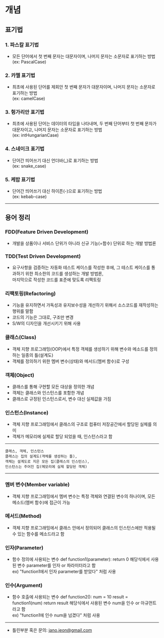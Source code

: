 개념
====
표기법
------
### 1. 파스칼 표기법
- 모든 단어에서 첫 번째 문자는 대문자이며, 나머지 문자는 소문자로 표기하는 방법   
(ex: PascalCase)

### 2. 카멜 표기법
- 최초에 사용된 단어를 제회안 첫 번째 문자가 대문자이며, 나머지 문자는 소문자로 표기하는 방법   
(ex: camelCase)

### 3. 헝가리안 표기법
- 최초에 사용된 단어는 데이터의 타입을 나타내며, 두 번째 단어부터 첫 번째 문자가 대문자이고, 나머지 문자는 소문자로 표기하는 방법   
(ex: intHungarianCase)

### 4. 스네이크 표기법
- 단어간 띄어쓰기 대신 언더바(_)로 표기하는 방법   
(ex: snake_case)

### 5. 케밥 표기법
- 단어간 띄어쓰기 대신 하이픈(-)으로 표기하는 방법   
(ex: kebab-case)

- - -
용어 정리
---------
### FDD(Feature Driven Development)
- 개발을 상품이나 서비스 단위가 아니라 신규 기능(=함수) 단위로 하는 개발 방법론

### TDD(Test Driven Development)
- 요구사항을 검증하는 자동화 테스트 케이스를 작성한 후에,
그 테스트 케이스를 통과하기 위한 최소한의 코드를 생성하는 개발 방법론,   
마지막으로 작성한 코드를 표준에 맞도록 리팩토링

### 리팩토링(Refactoring)
- 기능을 유지하면서 가독성과 유지보수성을 개선하기 위해서 소스코드를 재작성하는 행위를 말함
- 코드의 기능은 그대로, 구조만 변경
- S/W의 디자인을 개선시키기 위해 사용

### 클래스(Class)
- 객체 지향 프로그래밍(OOP)에서 특정 객체를 생성하기 위해 변수와 메소드를 정의하는 일종의 틀(설계도)
- 객체를 정의하기 위한 멤버 변수(상태)와 메서드(멤버 함수)로 구성

### 객체(Object)
- 클래스를 통해 구현할 모든 대상을 정의한 개념
- 객체는 클래스와 인스턴스를 포함한 개념
- 클래스로 규정된 인스턴스로서, 변수 대신 실제값을 가짐

### 인스턴스(Instance)
- 객체 지향 프로그래밍에서 클래스의 구조로 컴퓨터 저장공간에서 할당된 실체를 의미
- 객체가 메모리에 실제로 할당 되었을 때, 인스턴스라고 함
- - -
    클래스, 객체, 인스턴스
    클래스는 집의 설계도(객체를 생성하는 틀),   
    객체는 설계도로 지은 모든 집(클래스의 인스턴스),   
    인스턴스는 주어진 집(메모리에 실제 할당된 객체)
- - -

### 멤버 변수(Member variable)
- 객체 지향 프로그래밍에서 멤버 변수는 특정 객체와 연결된 변수의 하나이며, 모든 메소드(멤버 함수)에 접근이 가능

### 메서드(Method)
- 객체 지향 프로그래밍에서 클래스 안에서 정의되어 클래스의 인스턴스에만 적용될 수 있는 함수를 메소드라고 함

### 인자(Parameter)
- 함수 정의에 사용되는 변수
    def function1(parameter):
        return 0
해당식에서 사용된 변수 parameter를 인자 or 파라미터라고 함   
ex) "function1에서 인자 parameter를 받았다" 처럼 사용

### 인수(Argument)
- 함수 호출에 사용되는 변수
    def function2():
        num = 10
        result = function1(num)
        return result
해당식에서 사용된 변수 num을 인수 or 아규먼트라고 함   
ex) "function1에 인수 num을 넘겼다" 처럼 사용

- - -
- 틀린부분 혹은 문의: <jano.jeon@gmail.com>